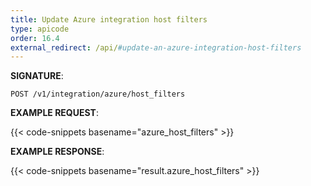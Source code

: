 ```yaml
---
title: Update Azure integration host filters
type: apicode
order: 16.4
external_redirect: /api/#update-an-azure-integration-host-filters
---
```


**SIGNATURE**:

`POST /v1/integration/azure/host_filters`

**EXAMPLE REQUEST**:

{{< code-snippets basename="azure_host_filters" >}}

**EXAMPLE RESPONSE**:

{{< code-snippets basename="result.azure_host_filters" >}}
